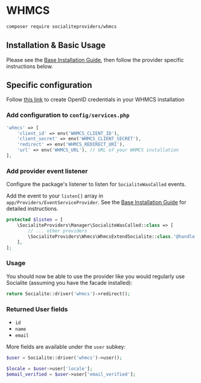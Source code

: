 # WHMCS

```bash
composer require socialiteproviders/whmcs
```

## Installation & Basic Usage

Please see the [Base Installation Guide](https://socialiteproviders.com/usage/), then follow the provider specific instructions below.

## Specific configuration

Follow [this link](https://docs.whmcs.com/OpenID_Connect) to create OpenID credentials in your WHMCS installation

### Add configuration to `config/services.php`

```php
'whmcs' => [
    'client_id' => env('WHMCS_CLIENT_ID'),
    'client_secret' => env('WHMCS_CLIENT_SECRET'),
    'redirect' => env('WHMCS_REDIRECT_URI'),
    'url' => env('WHMCS_URL'), // URL of your WHMCS installation
],
```

### Add provider event listener

Configure the package's listener to listen for `SocialiteWasCalled` events.

Add the event to your `listen[]` array in `app/Providers/EventServiceProvider`. See the [Base Installation Guide](https://socialiteproviders.com/usage/) for detailed instructions.

```php
protected $listen = [
    \SocialiteProviders\Manager\SocialiteWasCalled::class => [
        // ... other providers
        \SocialiteProviders\Whmcs\WhmcsExtendSocialite::class.'@handle',
    ],
];
```

### Usage

You should now be able to use the provider like you would regularly use Socialite (assuming you have the facade installed):

```php
return Socialite::driver('whmcs')->redirect();
```

### Returned User fields

- `id`
- `name`
- `email`

More fields are available under the `user` subkey:

```php
$user = Socialite::driver('whmcs')->user();

$locale = $user->user['locale'];
$email_verified = $user->user['email_verified'];
```
